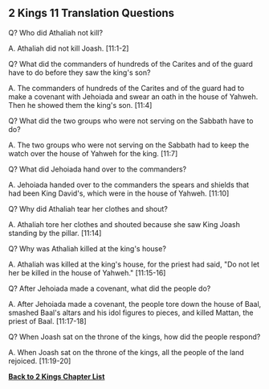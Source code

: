 ## 2 Kings 11 Translation Questions ##

Q? Who did Athaliah not kill?

A. Athaliah did not kill Joash. [11:1-2]

Q? What did the commanders of hundreds of the Carites and of the guard have to do before they saw the king's son?

A. The commanders of hundreds of the Carites and of the guard had to make a covenant with Jehoiada and swear an oath in the house of Yahweh. Then he showed them the king's son. [11:4]

Q? What did the two groups who were not serving on the Sabbath have to do?

A. The two groups who were not serving on the Sabbath had to keep the watch over the house of Yahweh for the king. [11:7]

Q? What did Jehoiada hand over to the commanders?

A. Jehoiada handed over to the commanders the spears and shields that had been King David's, which were in the house of Yahweh. [11:10]

Q? Why did Athaliah tear her clothes and shout?

A. Athaliah tore her clothes and shouted because she saw King Joash standing by the pillar. [11:14]

Q? Why was Athaliah killed at the king's house?

A. Athaliah was killed at the king's house, for the priest had said, "Do not let her be killed in the house of Yahweh." [11:15-16]

Q? After Jehoiada made a covenant, what did the people do?

A. After Jehoiada made a covenant, the people tore down the house of Baal, smashed Baal's altars and his idol figures to pieces, and killed Mattan, the priest of Baal. [11:17-18]

Q? When Joash sat on the throne of the kings, how did the people respond?

A. When Joash sat on the throne of the kings, all the people of the land rejoiced. [11:19-20]

__[Back to 2 Kings Chapter List](./)__

